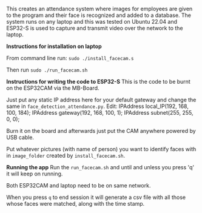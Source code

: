 This creates an attendance system where images for employees are given to the program and their face is recognized and added to a database. The system runs on any laptop and this was tested on Ubuntu 22.04 and ESP32-S is used to capture and transmit video over the network to the laptop.


**Instructions for installation on laptop**

From command line run: `sudo ./install_facecam.s`

Then run `sudo ./run_facecam.sh`

**Instructions for writing the code to ESP32-S**
This is the code to be burnt on the ESP32CAM via the MB-Board. 

Just put any static IP address here for your default gateway and change the same in `face_detection_attendance.py`. 
Edit:
IPAddress local_IP(192, 168, 100, 184);
IPAddress gateway(192, 168, 100, 1);
IPAddress subnet(255, 255, 0, 0);

Burn it on the board and afterwards just put the CAM anywhere powered by USB cable. 

Put whatever pictures (with name of person) you want to identify faces with in `image_folder` created by `install_facecam.sh`. 

**Running the app**
Run the `run_facecam.sh` and until and unless you press 'q' it will keep on running.

Both ESP32CAM and laptop need to be on same network. 

When you press `q` to end session it will generate a csv file with all those whose faces were matched, along with the time stamp. 
